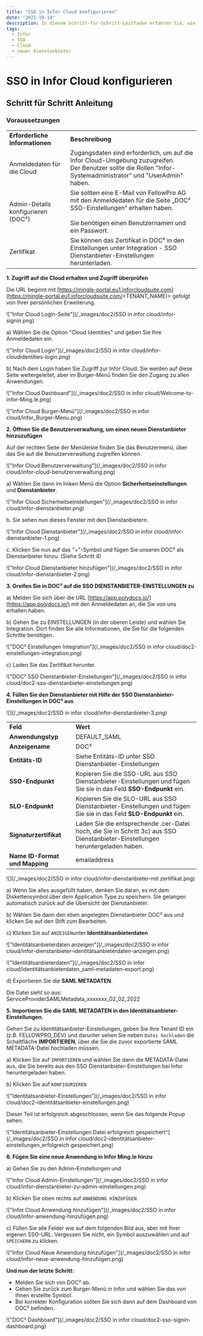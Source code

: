 ```yaml
---
title: "SSO in Infor Cloud konfigurieren"
date: "2021-10-14"
description: In diesem Schritt-für-Schritt-Leitfaden erfahren Sie, wie Sie SSO in Infor Cloud konfigurieren. Wir beginnen mit den Voraussetzungen, dem Zugriff auf die Cloud und der Überprüfung, um einen neuen Dienstanbieter hinzuzufügen.
tags:
  - Infor
  - SSO
  - Cloud
  - neuer Dienstanbieter
---
```


# SSO in Infor Cloud konfigurieren

## Schritt für Schritt Anleitung

### **Voraussetzungen**

<table><tbody><tr><td><strong>Erforderliche Informationen</strong></td><td><strong>Beschreibung</strong></td></tr><tr><td>Anmeldedaten für die Cloud</td><td>Zugangsdaten sind erforderlich, um auf die Infor Cloud-Umgebung zuzugreifen.<br>Der Benutzer sollte die Rollen "Infor-Systemadministrator" und "UserAdmin" haben.</td></tr><tr><td>Admin-Details konfigurieren (DOC²)</td><td>Sie sollten eine E-Mail von FellowPro AG mit den Anmeldedaten für die Seite „DOC² SSO-Einstellungen“ erhalten haben.<br><br>Sie benötigen einen Benutzernamen und ein Passwort.<br></td></tr><tr><td>Zertifikat</td><td>Sie können das Zertifikat in DOC² in den Einstellungen unter Integration - SSO Dienstanbieter-Einstellungen herunterladen.</td></tr></tbody></table>

**1\. Zugriff auf die Cloud erhalten und Zugriff überprüfen**

Die URL beginnt mit [https://mingle-portal.eu1.inforcloudsuite.com](https://mingle-portal.eu1.inforcloudsuite.com/<TENANT\_NAME)\> gefolgt von Ihrer persönlichen Erweiterung.

!["Infor Cloud Login-Seite"](/_images/doc2/SSO in infor cloud/infor-signin.png)

a) Wählen Sie die Option "Cloud Identities" und geben Sie Ihre Anmeldedaten ein.

!["Infor Cloud Login"](/_images/doc2/SSO in infor cloud/Infor-cloudidentities-login.png)

b) Nach dem Login haben Sie Zugriff zur Infor Cloud. Sie werden auf diese Seite weitergeleitet, aber im Burger-Menü finden Sie den Zugang zu allen Anwendungen.

!["Infor Cloud Dashboard"](/_images/doc2/SSO in infor cloud/Welcome-to-infor-Ming.le.png)

!["Infor Cloud Burger-Menü"](/_images/doc2/SSO in infor cloud/infor_Burger-Menu.png)

**2\. Öffnen Sie die Benutzerverwaltung, um einen neuen Dienstanbieter hinzuzufügen**

Auf der rechten Seite der Menüleiste finden Sie das Benutzermenü, über das Sie auf die Benutzerverwaltung zugreifen können.

!["Infor Cloud Benutzerverwaltung"](/_images/doc2/SSO in infor cloud/infor-cloud-benutzerverwaltung.png)

a) Wählen Sie dann im linken Menü die Option **Sicherheitseinstellungen** und **Dienstanbieter**.

!["Infor Cloud Sicherheitseinstellungen"](/_images/doc2/SSO in infor cloud/infor-dienstanbieter.png)

b. Sie sehen nun dieses Fenster mit den Dienstanbietern.

!["Infor Cloud Dienstanbieter"](/_images/doc2/SSO in infor cloud/infor-dienstanbieter-1.png)

c. Klicken Sie nun auf das "+"-Symbol und fügen Sie unseren DOC² als Dienstanbieter hinzu. (Siehe Schritt 4)

!["Infor Cloud Dienstanbieter hinzufügen"](/_images/doc2/SSO in infor cloud/infor-dienstanbieter-2.png)

**3\. Greifen Sie in DOC² auf die SSO DIENSTANBIETER-EINSTELLUNGEN zu**

a) Melden Sie sich über die URL [https://app.polydocs.io/](https://app.polydocs.io/) mit den Anmeldedaten an, die Sie von uns erhalten haben.

b) Gehen Sie zu EINSTELLUNGEN (in der oberen Leiste) und wählen Sie Integration.
Dort finden Sie alle Informationen, die Sie für die folgenden Schritte benötigen.

!["DOC² Einstellungen Integration"](/_images/doc2/SSO in infor cloud/doc2-einstellungen-integration.png)

c) Laden Sie das Zertifikat herunter.

!["DOC² SSO Dienstanbieter-Einstellungen"](/_images/doc2/SSO in infor cloud/doc2-sso-dienstanbieter-einstellungen.png)

**4\. Füllen Sie den Dienstanbieter mit Hilfe der SSO Dienstanbieter-Einstellungen in DOC² aus**

![](/_images/doc2/SSO in infor cloud/infor-dienstanbieter-3.png)

<table><tbody><tr><td><strong>Feld</strong></td><td><strong>Wert</strong></td></tr><tr><td><strong>Anwendungstyp</strong></td><td>DEFAULT_SAML</td></tr><tr><td><strong>Anzeigename</strong></td><td>DOC²</td></tr><tr><td><strong>Entitäts-ID</strong></td><td>Siehe Entitäts-ID unter SSO Dienstanbieter-Einstellungen</td></tr><tr><td><strong>SSO-Endpunkt</strong></td><td>Kopieren Sie die SSO-URL aus SSO Dienstanbieter-Einstellungen und fügen Sie sie in das Feld <strong>SSO-Endpunkt</strong> ein.</td></tr><tr><td><strong>SLO-Endpunkt</strong></td><td>Kopieren Sie die SLO-URL aus SSO Dienstanbieter-Einstellungen und fügen Sie sie in das Feld <strong>SLO-Endpunkt</strong> ein.</td></tr><tr><td><strong>Signaturzertifikat</strong></td><td>Laden Sie die entsprechende .cer-Datei hoch, die Sie in Schritt 3c) aus SSO Dienstanbieter-Einstellungen heruntergeladen haben.</td></tr><tr><td><strong>Name ID-Format und Mapping</strong></td><td>emailaddress</td></tr></tbody></table>

![](/_images/doc2/SSO in infor cloud/infor-dienstanbieter-mit zertifikat.png)

a) Wenn Sie alles ausgefüllt haben, denken Sie daran, es mit dem Diskettensymbol über dem Application Type zu speichern. Sie gelangen automatisch zurück auf die Übersicht der Dienstanbieter.

b) Wählen Sie dann den eben angelegten Dienstanbieter DOC² aus und klicken Sie auf den Stift zum Bearbeiten.

c) Klicken Sie auf `ANZEIGEN`unter **Identitätsanbieterdaten** 

!["Identitätsanbieterdaten anzeigen"](/_images/doc2/SSO in infor cloud/infor-dienstanbieter-identitätsanbieterdaten-anzeigen.png)

!["Identitätsanbieterdaten"](/_images/doc2/SSO in infor cloud/identitätsanbieterdaten_saml-metadaten-export.png)

d) Exportieren Sie die **SAML METADATEN**.

Die Datei sieht so aus: ServiceProviderSAMLMetadata_xxxxxxx_02_02_2022

**5\. Importieren Sie die SAML METADATEN in den Identitätsanbieter-Einstellungen.**

Gehen Sie zu Identitätsanbieter-Einstellungen, geben Sie Ihre Tenant ID ein (z.B. FELLOWPRO_DEV) und darunter sehen Sie neben `Datei hochladen` die Schaltfläche **IMPORTIEREN**, über die Sie die zuvor exportierte SAML METADATA-Datei hochladen müssen.

a) Klicken Sie auf `IMPORTIEREN` und wählen Sie dann die METADATA-Datei aus, die Sie bereits aus den SSO Dienstanbieter-Einstellungen bei Infor heruntergeladen haben.

b) Klicken Sie auf `KONFIGURIEREN`

!["Identitätsanbieter-Einstellungen"](/_images/doc2/SSO in infor cloud/doc2-identitätsanbieter-einstellungen.png)

Dieser Teil ist erfolgreich abgeschlossen, wenn Sie das folgende Popup sehen.

!["Identitätsanbieter-Einstellungen Datei erfolgreich gespeichert"](/_images/doc2/SSO in infor cloud/doc2-identitätsanbieter-einstellungen_erfolgreich gespeichert.png)

**6\. Fügen Sie eine neue Anwendung in Infor Ming.le hinzu**

a) Gehen Sie zu den Admin-Einstellungen und

!["Infor Cloud Admin-Einstellungen"](/_images/doc2/SSO in infor cloud/infor-dienstanbieter-zu-admin-einstellungen.png)

b) Klicken Sie oben rechts auf `ANWENDUNG HINZUFÜGEN`

!["Infor Cloud Anwendung hinzufügen"](/_images/doc2/SSO in infor cloud/infor-anwendung-hinzufügen.png)

c) Füllen Sie alle Felder wie auf dem folgenden Bild aus, aber mit Ihrer eigenen SSO-URL. Vergessen Sie nicht, ein Symbol auszuwählen und auf `SPEICHERN` zu klicken.

!["Infor Cloud Neue Anwendung hinzufügen"](/_images/doc2/SSO in infor cloud/infor-neue-anwendung-hinzufügen.png)

**Und nun der letzte Schritt:**

- Melden Sie sich von DOC² ab.
- Gehen Sie zurück zum Burger-Menü in Infor und wählen Sie das von Ihnen erstellte Symbol.
- Bei korrekter Konfiguration sollten Sie sich dann auf dem Dashboard von DOC² befinden.

!["DOC² Dashboard"](/_images/doc2/SSO in infor cloud/doc2-sso-signin-dashboard.png)